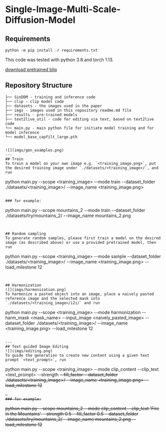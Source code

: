 # Single-Image-Multi-Scale-Diffusion-Model

## Requirements
    python -m pip install -r requirements.txt
This code was tested with python 3.8 and torch 1.13.

[download pretrained blip](https://huggingface.co/Rookiehan/BLIP/blob/90e62d0d810aa28a0a88d8afef82f4735c6ae39c/model_base_capfilt_large.pth)

## Repository Structure 
```
├── SinDDM - training and inference code   
├── clip - clip model code
├── datasets - the images used in the paper
├── imgs - images used in this repository readme.md file
├── results - pre-trained models 
├── text2live_util - code for editing via text, based on text2live code 
└── main.py - main python file for initiate model training and for model inference
└── model_base_capfilt_large.pth


![](imgs/gen_examples.png)
---
## Train
To train a model on your own image e.g. `<training_image.png>`, put the desired training image under `./datasets/<training_image>/`, and run
```
python main.py --scope <training_image> --mode train --dataset_folder ./datasets/<training_image>/ --image_name <training_image.png>
```

### for example:
```
python main.py --scope mountains_2 --mode train --dataset_folder ./datasets/try/mountains_2/ --image_name mountains_2.png
```

  
## Random sampling
To generate random samples, please first train a model on the desired image (as described above) or use a provided pretrained model, then run 
```
python main.py --scope <training_image> --mode sample --dataset_folder ./datasets/<training_image>/ --image_name <training_image.png> --load_milestone 12
```

    
## Harmonization
![](imgs/harmonization.png)
To harmonize a pasted object into an image, place a naively pasted reference image and the selected mask into `./datasets/<training_image>/i2i/` and run
```
python main.py --scope <training_image> --mode harmonization --harm_mask <mask_name> --input_image <naively_pasted_image> --dataset_folder ./datasets/<training_image>/ --image_name <training_image.png> --load_milestone 12
```

---
## Text guided Image Editing
![](imgs/editing.png)
To guide the generation to create new content using a given text prompt `<text_prompt>`, run 
```
python main.py --scope <training_image> --mode clip_content --clip_text <text_prompt> --strength <s> --fill_factor <f> --dataset_folder ./datasets/<training_image>/ --image_name <training_image.png> --load_milestone 12
```
 
### for example:
```
python main.py --scope mountains_2 --mode clip_content --clip_text 'Fire in the Mountains' --strength 0.5 --fill_factor 0.5 --dataset_folder ./datasets/try/mountains_2/ --image_name mountains_2.png --load_milestone 12
```
